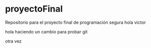 # proyectoFinal
Repositorio para el proyecto final de programación segura
hola victor

hola haciendo un cambio para probar git

otra vez
